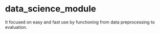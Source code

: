 # data_science_module
It focused on easy and fast use by functioning from data preprocessing to evaluation.
